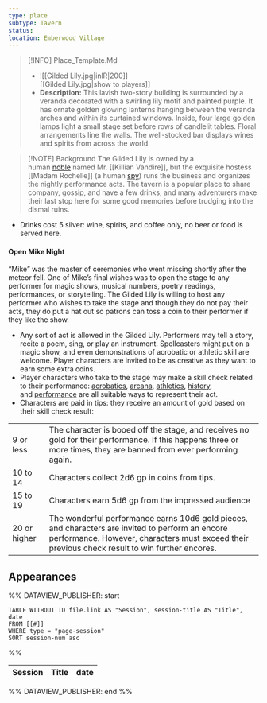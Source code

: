 ```yaml
---
type: place
subtype: Tavern
status: 
location: Emberwood Village
---
```


>[!INFO] Place_Template.Md
>- ![[Gilded Lily.jpg|inlR|200]]
<br/> [[Gilded Lily.jpg|show to players]]
> - **Description:** This lavish two-story building is surrounded by a veranda decorated with a swirling lily motif and painted purple. It has ornate golden glowing lanterns hanging between the veranda arches and within its curtained windows. Inside, four large golden lamps light a small stage set before rows of candlelit tables. Floral arrangements line the walls. The well-stocked bar displays wines and spirits from across the world. 

>[!NOTE] Background
The Gilded Lily is owned by a human [noble](https://www.dndbeyond.com/monsters/16966-noble) named Mr. [[Killian Vandire]], but the exquisite hostess [[Madam Rochelle]] (a human [spy](https://www.dndbeyond.com/monsters/17021-spy)) runs the business and organizes the nightly performance acts. The tavern is a popular place to share company, gossip, and have a few drinks, and many adventurers make their last stop here for some good memories before trudging into the dismal ruins.

- Drinks cost 5 silver: wine, spirits, and coffee only, no beer or food is served here.

#### [](https://www.dndbeyond.com/sources/dnd/dodr/emberwood-village#OpenMikeNight)Open Mike Night

“Mike” was the master of ceremonies who went missing shortly after the meteor fell. One of Mike’s final wishes was to open the stage to any performer for magic shows, musical numbers, poetry readings, performances, or storytelling. The Gilded Lily is willing to host any performer who wishes to take the stage and though they do not pay their acts, they do put a hat out so patrons can toss a coin to their performer if they like the show.

- Any sort of act is allowed in the Gilded Lily. Performers may tell a story, recite a poem, sing, or play an instrument. Spellcasters might put on a magic show, and even demonstrations of acrobatic or athletic skill are welcome. Player characters are invited to be as creative as they want to earn some extra coins.
- Player characters who take to the stage may make a skill check related to their performance: [acrobatics](https://www.dndbeyond.com/compendium/rules/basic-rules/using-ability-scores#Acrobatics), [arcana](https://www.dndbeyond.com/compendium/rules/basic-rules/using-ability-scores#Arcana), [athletics](https://www.dndbeyond.com/compendium/rules/basic-rules/using-ability-scores#Athletics), [history](https://www.dndbeyond.com/compendium/rules/basic-rules/using-ability-scores#History), and [performance](https://www.dndbeyond.com/compendium/rules/basic-rules/using-ability-scores#Performance) are all suitable ways to represent their act.
- Characters are paid in tips: they receive an amount of gold based on their skill check result:

|   |   |
|---|---|
|9 or less|The character is booed off the stage, and receives no gold for their performance. If this happens three or more times, they are banned from ever performing again.|
|10 to 14|Characters collect 2d6 gp in coins from tips.|
|15 to 19|Characters earn 5d6 gp from the impressed audience|
|20 or higher|The wonderful performance earns 10d6 gold pieces, and characters are invited to perform an encore performance. However, characters must exceed their previous check result to win further encores.|

## Appearances

%% DATAVIEW_PUBLISHER: start
```dataview
TABLE WITHOUT ID file.link AS "Session", session-title AS "Title", date
FROM [[#]]
WHERE type = "page-session"
SORT session-num asc
```
%%

| Session | Title | date |
| ------- | ----- | ---- |

%% DATAVIEW_PUBLISHER: end %%